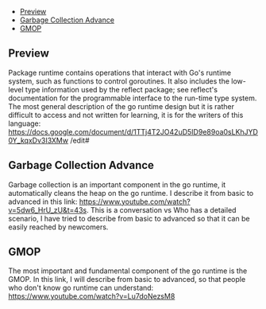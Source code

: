 - [Preview](#preview)
- [Garbage Collection Advance](#garbage-collection-advance)
- [GMOP](#gmop)

## Preview <a name="preview"></a>

Package runtime contains operations that interact with Go's runtime system, such as functions to control goroutines. It
also includes the low-level type information used by the reflect package; see reflect's documentation for the
programmable interface to the run-time type system. The most general description of the go runtime design but it is
rather difficult to access and not written for learning, it is for the writers of this
language: https://docs.google.com/document/d/1TTj4T2JO42uD5ID9e89oa0sLKhJYD0Y_kqxDv3I3XMw /edit# </br>

## Garbage Collection Advance <a name="garbage-collection-advance"></a>

Garbage collection is an important component in the go runtime, it automatically cleans the heap on the go runtime. I
describe it from basic to advanced in this link: https://www.youtube.com/watch?v=5dw6_HrU_zU&t=43s. This is a
conversation vs Who has a detailed scenario, I have tried to describe from basic to advanced so that it can be easily
reached by newcomers. </br>

## GMOP <a name="gmop"></a>

The most important and fundamental component of the go runtime is the GMOP. In this link, I will describe from basic to
advanced, so that people who don't know go runtime can understand: https://www.youtube.com/watch?v=Lu7doNezsM8 </br>